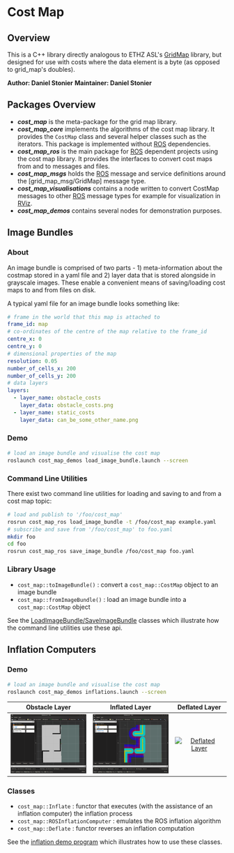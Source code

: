 # Cost Map

## Overview

This is a C++ library directly analogous to ETHZ ASL's [GridMap] library,
but designed for use with costs where the data element is a byte (as opposed to grid_map's doubles).

**Author: Daniel Stonier**
**Maintainer: Daniel Stonier**

## Packages Overview

* ***cost_map*** is the meta-package for the grid map library.
* ***cost_map_core*** implements the algorithms of the cost map library. It provides the `CostMap` class and several helper classes such as the iterators. This package is implemented without [ROS] dependencies.
* ***cost_map_ros*** is the main package for [ROS] dependent projects using the cost map library. It provides the interfaces to convert cost maps from and to messages and files.
* ***cost_map_msgs*** holds the [ROS] message and service definitions around the [grid_map_msg/GridMap] message type.
* ***cost_map_visualisations*** contains a node written to convert CostMap messages to other [ROS] message types for example for  visualization in [RViz].
* ***cost_map_demos*** contains several nodes for demonstration purposes.


## Image Bundles

### About

An image bundle is comprised of two parts - 1) meta-information about the costmap stored in a yaml file and
2) layer data that is stored alongside in grayscale images. These enable a convenient means of
saving/loading cost maps to and from files on disk.

A typical yaml file for an image bundle looks something like:

```yaml
# frame in the world that this map is attached to
frame_id: map
# co-ordinates of the centre of the map relative to the frame_id
centre_x: 0
centre_y: 0
# dimensional properties of the map
resolution: 0.05
number_of_cells_x: 200
number_of_cells_y: 200
# data layers
layers:
  - layer_name: obstacle_costs
    layer_data: obstacle_costs.png
  - layer_name: static_costs
    layer_data: can_be_some_other_name.png
```

### Demo

```bash
# load an image bundle and visualise the cost map
roslaunch cost_map_demos load_image_bundle.launch --screen
```

### Command Line Utilities

There exist two command line utilities for loading and saving to and from a cost map topic:

```bash
# load and publish to '/foo/cost_map'
rosrun cost_map_ros load_image_bundle -t /foo/cost_map example.yaml
# subscribe and save from '/foo/cost_map' to foo.yaml
mkdir foo
cd foo
rosrun cost_map_ros save_image_bundle /foo/cost_map foo.yaml
```

### Library Usage

* `cost_map::toImageBundle()` : convert a `cost_map::CostMap` object to an image bundle
* `cost_map::fromImageBundle()` : load an image bundle into a `cost_map::CostMap` object

See the [LoadImageBundle/SaveImageBundle](https://github.com/stonier/cost_map/blob/devel/cost_map_ros/src/lib/image_bundles.cpp)
classes which illustrate how the command line utilities use these api.

## Inflation Computers

### Demo

```bash
# load an image bundle and visualise the cost map
roslaunch cost_map_demos inflations.launch --screen
```

Obstacle Layer | Inflated Layer | Deflated Layer
:---: | :---: | :---:
[![Obstacle Layer](cost_map_demos/doc/images/inflation/obstacle_layer_preview.png)](cost_map_demos/doc/images/inflation/obstacle_layer.gif) | [![Inflated Layer](cost_map_demos/doc/images/inflation/inflation_layer_preview.png)](cost_map_demos/doc/images/inflation/inflation_layer.png) | [![Deflated Layer](cost_map_demos/doc/images/inflation/deflation_layer_preview.png)](cost_map_demos/doc/images/inflation/obstacle_layer.png)

### Classes

* `cost_map::Inflate` : functor that executes (with the assistance of an inflation computer) the inflation process
* `cost_map::ROSInflationComputer` : emulates the ROS inflation algorithm
* `cost_map::Deflate` : functor reverses an inflation computation

See the [inflation demo program](https://github.com/stonier/cost_map/blob/devel/cost_map_demos/src/inflation.cpp)
which illustrates how to use these classes.

[GridMap]: https://github.com/ethz-asl/grid_map
[ROS]: http://www.ros.org
[RViz]: http://wiki.ros.org/rviz

